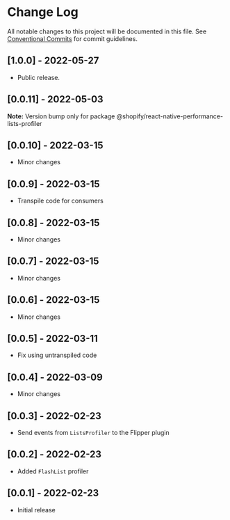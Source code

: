 # Change Log

All notable changes to this project will be documented in this file.
See [Conventional Commits](https://conventionalcommits.org) for commit guidelines.

## [1.0.0] - 2022-05-27

* Public release.

## [0.0.11] - 2022-05-03

**Note:** Version bump only for package @shopify/react-native-performance-lists-profiler

## [0.0.10] - 2022-03-15

- Minor changes

## [0.0.9] - 2022-03-15

- Transpile code for consumers

## [0.0.8] - 2022-03-15

- Minor changes

## [0.0.7] - 2022-03-15

- Minor changes

## [0.0.6] - 2022-03-15

- Minor changes

## [0.0.5] - 2022-03-11

- Fix using untranspiled code

## [0.0.4] - 2022-03-09

- Minor changes

## [0.0.3] - 2022-02-23

- Send events from `ListsProfiler` to the Flipper plugin

## [0.0.2] - 2022-02-23

- Added `FlashList` profiler

## [0.0.1] - 2022-02-23

- Initial release
